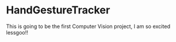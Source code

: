 # HandGestureTracker
This is going to be the first Computer Vision project, I am so excited lessgoo!!
